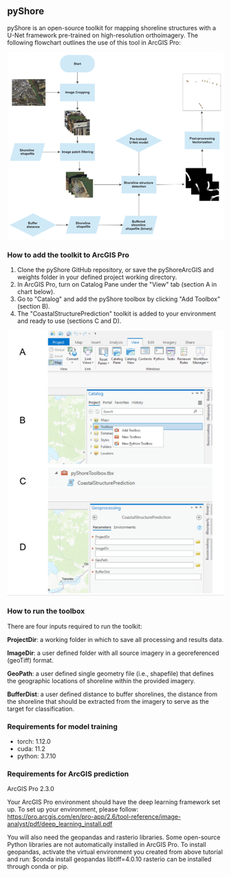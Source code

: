 ## pyShore

pyShore is an open-source toolkit for mapping shoreline structures with a U-Net framework pre-trained on high-resolution orthoimagery. The following flowchart outlines the use of this tool in ArcGIS Pro:

![alt text](images/ArcGIS_flow.jpg)

### How to add the toolkit to ArcGIS Pro
1. Clone the pyShore GitHub repository, or save the pyShoreArcGIS and weights folder in your defined project working directory.
2. In ArcGIS Pro, turn on Catalog Pane under the "View" tab (section A in chart below).
3. Go to "Catalog" and add the pyShore toolbox by clicking "Add Toolbox" (section B). 
4. The "CoastalStructurePrediction" toolkit is added to your environment and ready to use (sections C and D).


![alt text](images/add_pyShore.png)

### How to run the toolbox
There are four inputs required to run the toolkit: 

**ProjectDir**: a working folder in which to save all processing and results data.

**ImageDir**: a user defined folder with all source imagery in a georeferenced (geoTiff) format. 

**GeoPath**: a user defined single geometry file (i.e., shapefile) that defines the geographic locations of shoreline within the provided imagery.

**BufferDist**: a user defined distance to buffer shorelines, the distance from the shoreline that should be extracted from the imagery to serve as the target for classification.



### Requirements for model training
- torch: 1.12.0
- cuda: 11.2
- python: 3.7.10

### Requirements for ArcGIS prediction
ArcGIS Pro 2.3.0

Your ArcGIS Pro environment should have the deep learning framework set up. To set up your environment, please follow: https://pro.arcgis.com/en/pro-app/2.6/tool-reference/image-analyst/pdf/deep_learning_install.pdf

You will also need the geopandas and rasterio libraries. Some open-source Python libraries are not automatically installed in ArcGIS Pro. To install geopandas, activate the virtual environment you created from above tutorial and run:
$conda install geopandas libtiff=4.0.10 rasterio can be installed through conda or pip.
